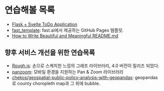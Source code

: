 # 연습해볼 목록

* [Flask + Svelte ToDo Application](https://github.com/aaw5017/FlaskTodo)
* [fast_template](https://github.com/fastai/fast_template): fast.ai에서 제공하는 GitHub Pages 템플릿.
* [How to Write Beautiful and Meaningful README.md](https://blog.bitsrc.io/how-to-write-beautiful-and-meaningful-readme-md-for-your-next-project-897045e3f991)

## 향후 서비스 개선을 위한 연습목록

* [Rough.js](https://roughjs.com/posts/release-4.0/): 손으로 스케치한 느낌의 그래프 라이브러리, 4.0 버전이 릴리즈 되었다.
* [panzoom](https://github.com/anvaka/panzoom): 모바일 환경을 지원하는 Pan & Zoom 라이브러리
* [chekos/geospatial-public-policy-analysis-with-geopandas](https://github.com/chekos/geospatial-public-policy-analysis-with-geopandas/blob/master/solutions/zExtra_DataViz-US.ipynb): geopandas로 county choropleth map과 그 위에 bubble.
